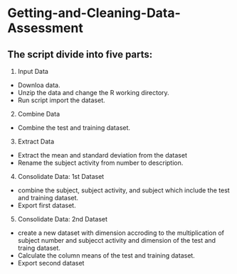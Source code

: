 # Getting-and-Cleaning-Data-Assessment
## The script divide into five parts:

1. Input Data
  * Downloa data.
  * Unzip the data and change the R working directory.
  * Run script import the dataset.

2. Combine Data
  * Combine the test and training dataset.

3. Extract Data
  * Extract the mean and standard deviation from the dataset
  * Rename the subject activity from number to description.

4. Consolidate Data: 1st Dataset
  * combine the subject, subject activity, and subject which include the test and training dataset.
  * Export first dataset.

5. Consolidate Data: 2nd Dataset
  * create a new dataset with dimension accroding to the multiplication of subject number and subjecct activity and dimension of the test and traing dataset.
  * Calculate the column means of the test and training dataset.
  * Export second dataset